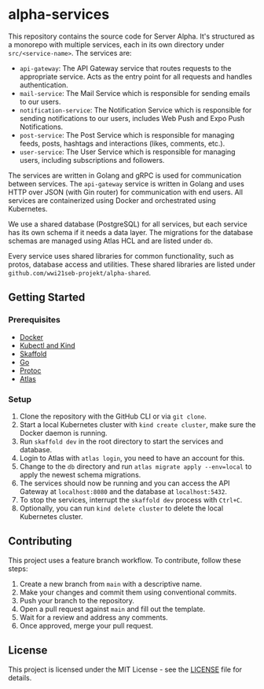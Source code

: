 # alpha-services

This repository contains the source code for Server Alpha. It's structured as a monorepo with multiple services, each in its own directory under `src/<service-name>`. The services are:

- `api-gateway`: The API Gateway service that routes requests to the appropriate service. Acts as the entry point for all requests and handles authentication.
- `mail-service`: The Mail Service which is responsible for sending emails to our users.
- `notification-service`: The Notification Service which is responsible for sending notifications to our users, includes Web Push and Expo Push Notifications.
- `post-service`: The Post Service which is responsible for managing feeds, posts, hashtags and interactions (likes, comments, etc.).
- `user-service`: The User Service which is responsible for managing users, including subscriptions and followers.

The services are written in Golang and gRPC is used for communication between services. The `api-gateway` service is written in Golang and uses HTTP over JSON (with Gin router) for communication with end users. All services are containerized using Docker and orchestrated using Kubernetes.

We use a shared database (PostgreSQL) for all services, but each service has its own schema if it needs a data layer. The migrations for the database schemas are managed using Atlas HCL and are listed under `db`.

Every service uses shared libraries for common functionality, such as protos, database access and utilities. These shared libraries are listed under `github.com/wwi21seb-projekt/alpha-shared`.

## Getting Started

### Prerequisites

- [Docker](https://docs.docker.com/get-docker/)
- [Kubectl and Kind](https://kubernetes.io/docs/tasks/tools/)
- [Skaffold](https://skaffold.dev/docs/install/)
- [Go](https://golang.org/doc/install)
- [Protoc](https://grpc.io/docs/protoc-installation/)
- [Atlas](https://atlasgo.io/getting-started)

### Setup

1. Clone the repository with the GitHub CLI or via `git clone`.
2. Start a local Kubernetes cluster with `kind create cluster`, make sure the Docker daemon is running.
3. Run `skaffold dev` in the root directory to start the services and database.
4. Login to Atlas with `atlas login`, you need to have an account for this.
5. Change to the `db` directory and run `atlas migrate apply --env=local` to apply the newest schema migrations.
6. The services should now be running and you can access the API Gateway at `localhost:8080` and the database at `localhost:5432`.
7. To stop the services, interrupt the `skaffold dev` process with `Ctrl+C`.
8. Optionally, you can run `kind delete cluster` to delete the local Kubernetes cluster.

## Contributing

This project uses a feature branch workflow. To contribute, follow these steps:

1. Create a new branch from `main` with a descriptive name.
2. Make your changes and commit them using conventional commits.
3. Push your branch to the repository.
4. Open a pull request against `main` and fill out the template.
5. Wait for a review and address any comments.
6. Once approved, merge your pull request.

## License

This project is licensed under the MIT License - see the [LICENSE](LICENSE) file for details.
